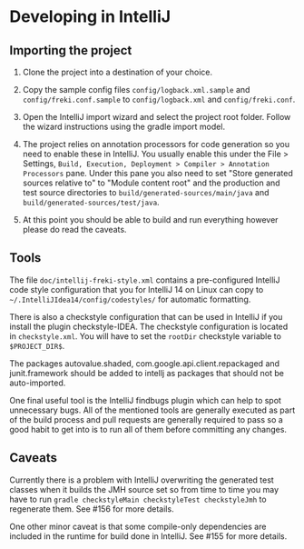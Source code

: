 
# Developing in IntelliJ

## Importing the project

1. Clone the project into a destination of your choice.

2. Copy the sample config files `config/logback.xml.sample` and `config/freki.conf.sample`
   to `config/logback.xml` and `config/freki.conf`.

3. Open the IntelliJ import wizard and select the project root folder. Follow the wizard
   instructions using the gradle import model.

4. The project relies on annotation processors for code generation so you need to enable these in
   IntelliJ. You usually enable this under the File > Settings,
   `Build, Execution, Deployment > Compiler > Annotation Processors` pane.
   Under this pane you also need to set "Store generated sources relative to" to
   "Module content root" and the production and test source directories to
   `build/generated-sources/main/java` and `build/generated-sources/test/java`.

5. At this point you should be able to build and run everything however please do read the caveats.

## Tools

The file `doc/intellij-freki-style.xml` contains a pre-configured IntelliJ code style
configuration that you for IntelliJ 14 on Linux can copy to `~/.IntelliJIdea14/config/codestyles/`
for automatic formatting.

There is also a checkstyle configuration that can be used in IntelliJ if you
install the plugin checkstyle-IDEA. The checkstyle configuration is located
in `checkstyle.xml`. You will have to set the `rootDir` checkstyle variable
to `$PROJECT_DIR$`.

The packages autovalue.shaded, com.google.api.client.repackaged and junit.framework should be added
to intellj as packages that should not be auto-imported.

One final useful tool is the IntelliJ findbugs plugin which can help to spot unnecessary bugs. All
of the mentioned tools are generally executed as part of the build process and pull requests are
generally required to pass so a good habit to get into is to run all of them before committing any
changes.

## Caveats

Currently there is a problem with IntelliJ overwriting the generated test classes when it builds the
JMH source set so from time to time you may have to run
`gradle checkstyleMain checkstyleTest checkstyleJmh` to regenerate them. See #156 for more
details.

One other minor caveat is that some compile-only dependencies are included in the runtime for build
done in IntelliJ. See #155 for more details.